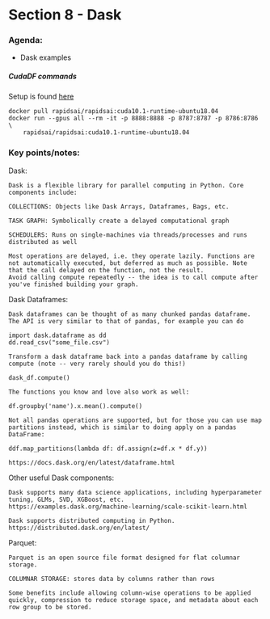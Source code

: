 # Section 8 - Dask

### Agenda:
- Dask examples


##### CudaDF commands
Setup is found [here](https://rapids.ai/start.html)

```
docker pull rapidsai/rapidsai:cuda10.1-runtime-ubuntu18.04
docker run --gpus all --rm -it -p 8888:8888 -p 8787:8787 -p 8786:8786 \
    rapidsai/rapidsai:cuda10.1-runtime-ubuntu18.04
```

### Key points/notes:

Dask: 

    Dask is a flexible library for parallel computing in Python. Core components include:

    COLLECTIONS: Objects like Dask Arrays, Dataframes, Bags, etc.

    TASK GRAPH: Symbolically create a delayed computational graph

    SCHEDULERS: Runs on single-machines via threads/processes and runs distributed as well
    
    Most operations are delayed, i.e. they operate lazily. Functions are not automatically executed, but deferred as much as possible. Note that the call delayed on the function, not the result.
    Avoid calling compute repeatedly -- the idea is to call compute after you've finished building your graph.
    
Dask Dataframes: 
    
    Dask dataframes can be thought of as many chunked pandas dataframe. The API is very similar to that of pandas, for example you can do
    
    import dask.dataframe as dd
    dd.read_csv("some_file.csv")
    
    Transform a dask dataframe back into a pandas dataframe by calling compute (note -- very rarely should you do this!)
    
    dask_df.compute()
    
    The functions you know and love also work as well:
    
    df.groupby('name').x.mean().compute()
    
    Not all pandas operations are supported, but for those you can use map partitions instead, which is similar to doing apply on a pandas DataFrame:
    
    ddf.map_partitions(lambda df: df.assign(z=df.x * df.y))
    
    https://docs.dask.org/en/latest/dataframe.html

Other useful Dask components: 
    
    Dask supports many data science applications, including hyperparameter tuning, GLMs, SVD, XGBoost, etc.
    https://examples.dask.org/machine-learning/scale-scikit-learn.html 
     
    Dask supports distributed computing in Python.
    https://distributed.dask.org/en/latest/
    
Parquet:
    
    Parquet is an open source file format designed for flat columnar storage.
    
    COLUMNAR STORAGE: stores data by columns rather than rows
    
    Some benefits include allowing column-wise operations to be applied quickly, compression to reduce storage space, and metadata about each row group to be stored. 